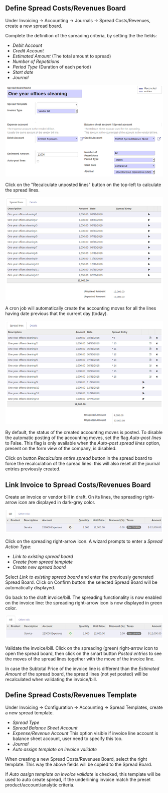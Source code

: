 ## Define Spread Costs/Revenues Board

Under Invoicing -\> Accounting -\> Journals -\> Spread Costs/Revenues,
create a new spread board.

Complete the definition of the spreading criteria, by setting the the
fields:

- *Debit Account*
- *Credit Account*
- *Estimated Amount* (The total amount to spread)
- *Number of Repetitions*
- *Period Type* (Duration of each period)
- *Start date*
- *Journal*

![](https://raw.githubusercontent.com/OCA/account-financial-tools/16.0/account_spread_cost_revenue/static/description/spread.png)

Click on the "Recalculate unposted lines" button on the top-left to
calculate the spread lines.

![](https://raw.githubusercontent.com/OCA/account-financial-tools/16.0/account_spread_cost_revenue/static/description/create_spread.png)

A cron job will automatically create the accounting moves for all the
lines having date previous that the current day (today).

![](https://raw.githubusercontent.com/OCA/account-financial-tools/16.0/account_spread_cost_revenue/static/description/update_spread.png)

By default, the status of the created accounting moves is posted. To
disable the automatic posting of the accounting moves, set the flag
*Auto-post lines* to False. This flag is only available when the
*Auto-post spread lines* option, present on the form view of the
company, is disabled.

Click on button *Recalculate entire spread* button in the spread board
to force the recalculation of the spread lines: this will also reset all
the journal entries previously created.

## Link Invoice to Spread Costs/Revenues Board

Create an invoice or vendor bill in draft. On its lines, the spreading
right-arrow icon are displayed in dark-grey color.

![](https://raw.githubusercontent.com/OCA/account-financial-tools/16.0/account_spread_cost_revenue/static/description/invoice_line_1.png)

Click on the spreading right-arrow icon. A wizard prompts to enter a
*Spread Action Type*:

- *Link to existing spread board*
- *Create from spread template*
- *Create new spread board*

Select *Link to existing spread board* and enter the previously
generated Spread Board. Click on Confirm button: the selected Spread
Board will be automatically displayed.

Go back to the draft invoice/bill. The spreading functionality is now
enabled on the invoice line: the spreading right-arrow icon is now
displayed in green color.

![](https://raw.githubusercontent.com/OCA/account-financial-tools/16.0/account_spread_cost_revenue/static/description/invoice_line_2.png)

Validate the invoice/bill. Click on the spreading (green) right-arrow
icon to open the spread board, then click on the smart button *Posted
entries* to see the moves of the spread lines together with the move of
the invoice line.

In case the Subtotal Price of the invoice line is different than the
*Estimated Amount* of the spread board, the spread lines (not yet
posted) will be recalculated when validating the invoice/bill.

## Define Spread Costs/Revenues Template

Under Invoicing -\> Configuration -\> Accounting -\> Spread Templates,
create a new spread template.

- *Spread Type*
- *Spread Balance Sheet Account*
- *Expense/Revenue Account* This option visible if invoice line account
  is balance sheet account, user need to specify this too.
- *Journal*
- *Auto assign template on invoice validate*

When creating a new Spread Costs/Revenues Board, select the right
template. This way the above fields will be copied to the Spread Board.

If *Auto assign template on invoice validate* is checked, this template
will be used to auto create spread, if the underlining invoice match the
preset product/account/analytic criteria.
